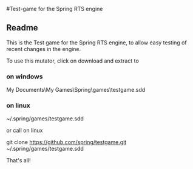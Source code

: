 #Test-game for the Spring RTS engine

## Readme

This is the Test game for the Spring RTS engine, to allow easy testing of recent changes in the engine.


To use this mutator, click on download and extract to

### on windows
My Documents\\My Games\\Spring\\games\\testgame.sdd

### on linux
~/.spring/games/testgame.sdd


or call on linux

git clone https://github.com/spring/testgame.git ~/.spring/games/testgame.sdd


That's all!

